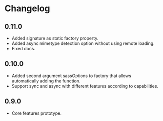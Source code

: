 # Changelog

## 0.11.0
 - Added signature as static factory property.
 - Added async mimetype detection option without using remote loading.
 - Fixed docs.

## 0.10.0
 - Added second argument sassOptions to factory that allows automatically adding the function.
 - Support sync and async with different features according to capabilities.

## 0.9.0
 - Core features prototype.
